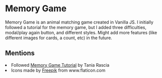 # Memory Game

Memory Game is an animal matching game created in Vanilla JS. I initially followed a tutorial for the memory game, but I added three difficulties, modal/play again button, and different styles. Might add more features (like different images for cards, a count, etc) in the future.

## Mentions

<li>Followed <a href="https://www.taniarascia.com/how-to-create-a-memory-game-super-mario-with-plain-javascript/#goals">Memory Game Tutorial</a> by Tania Rascia</li>
<li>Icons made by <a href="https://www.flaticon.com/authors/freepik">Freepik</a> from www.flaticon.com</li>
